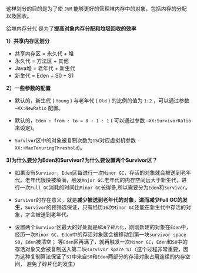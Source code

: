 这样划分的目的是为了使 `JVM` 能够更好的管理堆内存中的对象，包括内存的分配以及回收。

给堆内存分代 是为了**提高对象内存分配和垃圾回收的效率**

**1）共享内存区划分**

* 共享内存区 = 永久代 + 堆
* 永久代 = 方法区 + 其他
* Java堆 = 老年代 + 新生代
* 新生代 = Eden + S0 + S1

**2）一些参数的配置**

* 默认的，新生代 ( `Young` ) 与老年代 ( `Old` ) 的比例的值为 `1:2` ，可以通过参数 `–XX:NewRatio` 配置。

* 默认的，`Eden : from : to = 8 : 1 : 1` ( 可以通过参数 `–XX:SurvivorRatio` 来设定)。

* `Survivor`区中的对象被复制次数为`15`(对应虚拟机参数 `-XX:+MaxTenuringThreshold`)。

**3)为什么要分为Eden和Survivor?为什么要设置两个Survivor区？**

* 如果没有`Survivor`，`Eden`区每进行一次`Minor GC`，存活的对象就会被送到老年代。老年代很快被填满，触发`Major GC`.老年代的内存空间远大于新生代，进行一次`Full GC`消耗的时间比`Minor GC`长得多,所以需要分为`Eden`和`Survivor`。

* `Survivor`的存在意义，就是**减少被送到老年代的对象，进而减少Full GC的发生**，`Survivor`的预筛选保证，只有经历`16`次`Minor GC`还能在新生代中存活的对象，才会被送到老年代。

* 设置两个`Survivor`区最大的好处就是`解决了碎片化`，刚刚新建的对象在`Eden`中，经历一次`Minor GC`，`Eden`中的存活对象就会被移动到第一块`survivor space S0`，`Eden`被清空；
等`Eden`区再满了，就再触发一次`Minor GC`，`Eden`和`S0`中的存活对象又会被复制送入第二块`survivor space S1`（这个过程非常重要，因为这种复制算法保证了`S1`中来自`S0`和`Eden`两部分的存活对象占用连续的内存空间，
避免了碎片化的发生）